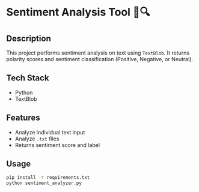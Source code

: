 # Sentiment Analysis Tool 🧠🔍

## Description
This project performs sentiment analysis on text using `TextBlob`. It returns polarity scores and sentiment classification (Positive, Negative, or Neutral).

## Tech Stack
- Python
- TextBlob

## Features
- Analyze individual text input
- Analyze `.txt` files
- Returns sentiment score and label

## Usage
```bash
pip install -r requirements.txt
python sentiment_analyzer.py
